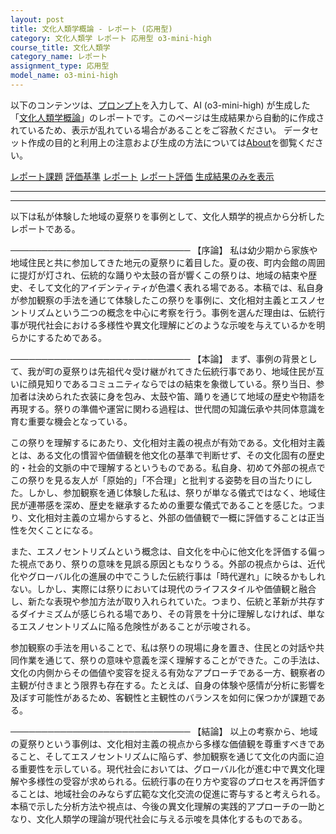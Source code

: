 ```yaml
---
layout: post
title: 文化人類学概論 - レポート (応用型)
category: 文化人類学 レポート 応用型 o3-mini-high
course_title: 文化人類学
category_name: レポート
assignment_type: 応用型
model_name: o3-mini-high
---
```


以下のコンテンツは、[プロンプト](https://github.com/takedatoshiyuki/synthetic_assignments/tree/main/generated/文化人類学/o3-mini-high/prompt_レポート-応用型.md)を入力して、AI (o3-mini-high) が生成した「[文化人類学概論](/contents/文化人類学/)」のレポートです。このページは生成結果から自動的に作成されているため、表示が乱れている場合があることをご容赦ください。
データセット作成の目的と利用上の注意および生成の方法については[About](/About)を御覧ください。

[レポート課題](../レポート課題-応用型)
[評価基準](../評価基準-応用型)
[レポート](../レポート-応用型)
[レポート評価](../レポート評価-応用型)
[生成結果のみを表示](https://github.com/takedatoshiyuki/synthetic_assignments/tree/main/generated/文化人類学/o3-mini-high/レポート-応用型.md)
  

***
***
  
以下は私が体験した地域の夏祭りを事例として、文化人類学的視点から分析したレポートである。

─────────────────────────────
【序論】
私は幼少期から家族や地域住民と共に参加してきた地元の夏祭りに着目した。夏の夜、町内会館の周囲に提灯が灯され、伝統的な踊りや太鼓の音が響くこの祭りは、地域の結束や歴史、そして文化的アイデンティティが色濃く表れる場である。本稿では、私自身が参加観察の手法を通じて体験したこの祭りを事例に、文化相対主義とエスノセントリズムという二つの概念を中心に考察を行う。事例を選んだ理由は、伝統行事が現代社会における多様性や異文化理解にどのような示唆を与えているかを明らかにするためである。

─────────────────────────────
【本論】
まず、事例の背景として、我が町の夏祭りは先祖代々受け継がれてきた伝統行事であり、地域住民が互いに顔見知りであるコミュニティならではの結束を象徴している。祭り当日、参加者は決められた衣装に身を包み、太鼓や笛、踊りを通じて地域の歴史や物語を再現する。祭りの準備や運営に関わる過程は、世代間の知識伝承や共同体意識を育む重要な機会となっている。

この祭りを理解するにあたり、文化相対主義の視点が有効である。文化相対主義とは、ある文化の慣習や価値観を他文化の基準で判断せず、その文化固有の歴史的・社会的文脈の中で理解するというものである。私自身、初めて外部の視点でこの祭りを見る友人が「原始的」「不合理」と批判する姿勢を目の当たりにした。しかし、参加観察を通じ体験した私は、祭りが単なる儀式ではなく、地域住民が連帯感を深め、歴史を継承するための重要な儀式であることを感じた。つまり、文化相対主義の立場からすると、外部の価値観で一概に評価することは正当性を欠くことになる。

また、エスノセントリズムという概念は、自文化を中心に他文化を評価する偏った視点であり、祭りの意味を見誤る原因ともなりうる。外部の視点からは、近代化やグローバル化の進展の中でこうした伝統行事は「時代遅れ」に映るかもしれない。しかし、実際には祭りにおいては現代のライフスタイルや価値観と融合し、新たな表現や参加方法が取り入れられていた。つまり、伝統と革新が共存するダイナミズムが感じられる場であり、その背景を十分に理解しなければ、単なるエスノセントリズムに陥る危険性があることが示唆される。

参加観察の手法を用いることで、私は祭りの現場に身を置き、住民との対話や共同作業を通じて、祭りの意味や意義を深く理解することができた。この手法は、文化の内側からその価値や変容を捉える有効なアプローチである一方、観察者の主観が付きまとう限界も存在する。たとえば、自身の体験や感情が分析に影響を及ぼす可能性があるため、客観性と主観性のバランスを如何に保つかが課題である。

─────────────────────────────
【結論】
以上の考察から、地域の夏祭りという事例は、文化相対主義の視点から多様な価値観を尊重すべきであること、そしてエスノセントリズムに陥らず、参加観察を通じて文化の内面に迫る重要性を示している。現代社会においては、グローバル化が進む中で異文化理解や多様性の受容が求められる。伝統行事の在り方や変容のプロセスを再評価することは、地域社会のみならず広範な文化交流の促進に寄与すると考えられる。本稿で示した分析方法や視点は、今後の異文化理解の実践的アプローチの一助となり、文化人類学の理論が現代社会に与える示唆を具体化するものである。
